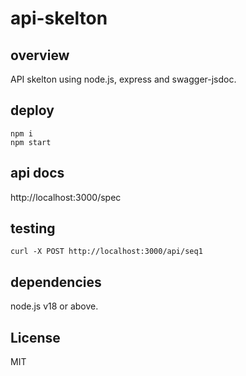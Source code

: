 # api-skelton

## overview

API skelton using node.js, express and swagger-jsdoc.

## deploy

```
npm i
npm start
```

## api docs

http://localhost:3000/spec

## testing

```
curl -X POST http://localhost:3000/api/seq1
```

## dependencies

node.js v18 or above.

## License

MIT
